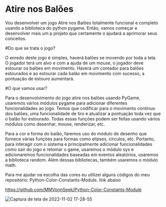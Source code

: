 # Atire nos Balões

Vou desenvolver um jogo Atire nos Balões totalmente funcional e completo usando a biblioteca do python pygame. Então, vamos começar e desenvolver mais um p
projeto que certamente o ajudará a aprimorar seus conceitos.

#Do que se trata o jogo?

O enredo deste jogo é simples, haverá balões se movendo por toda a tela. O jogador terá um alvo e com a ajuda de um mouse, o jogador deve estourar os balões em movimento. Haverá um contador para balões estourados e ao estourar cada balão em movimento com sucesso, a pontuação de estouro aumentará.

#O que vamos usar?

Para o desenvolvimento do jogo atire nos balões usando PyGame, usaremos vários módulos pygame para adicionar diferentes funcionalidades ao jogo. Temos que codificar para o movimento contínuo dos balões, uma funcionalidade de tiro e atualizar a pontuação toda vez que o balão for estourado. Todas essas funções podem ser feitas usando vários módulos como desenhar, mouse, renderizar, etc.

Para a cor e forma do balão, faremos uso do módulo de desenho que fornece várias funções para formas como elipses, círculos, etc. Portanto, para interagir com o sistema e principalmente adicionar funcionalidades como sair do jogo e retomar o game, usaremos o módulo sys e adicionaremos funcionalidades baseadas em eventos aleatórios, usaremos a biblioteca random. Além dessas bibliotecas, também usaremos o módulo math.

Para me ajudar na escolha das cores eu utilizei alguns códigos do meu repositório: Python-Color-Constants-Module. link abaixo

https://github.com/MMVonnSeek/Python-Color-Constants-Module

![Captura de tela de 2022-11-02 17-28-55](https://user-images.githubusercontent.com/89359847/199596130-4d39d6ef-9671-4247-8ea8-0927dfa8c6d6.png)
